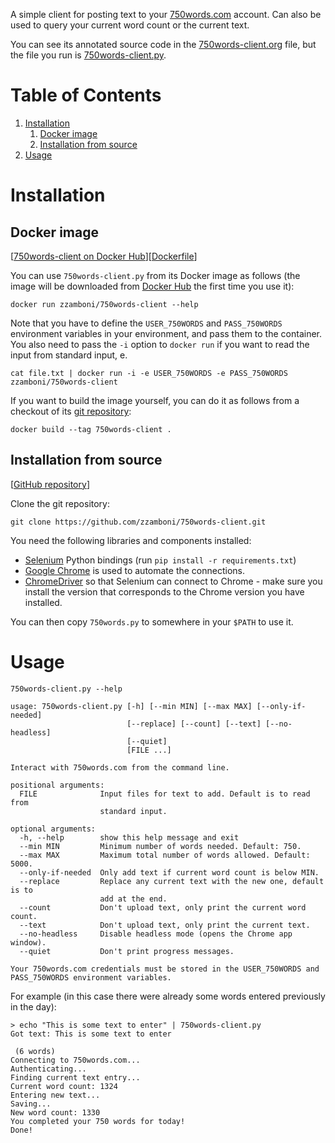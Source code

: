 A simple client for posting text to your [750words.com](https://750words.com/) account. Can also be used to query your current word count or the current text.

You can see its annotated source code in the [750words-client.org](https://github.com/zzamboni/750words-client/blob/main/750words-client.org) file, but the file you run is [750words-client.py](https://github.com/zzamboni/750words-client/blob/main/750words-client.py).


# Table of Contents

1.  [Installation](#installation)
    1.  [Docker image](#docker-image)
    2.  [Installation from source](#local-installation)
2.  [Usage](#usage)


<a id="installation"></a>

# Installation


<a id="docker-image"></a>

## Docker image

[[750words-client on Docker Hub](https://hub.docker.com/r/zzamboni/750words-client)][[Dockerfile](https://github.com/zzamboni/750words-client/blob/main/Dockerfile)]

You can use `750words-client.py` from its Docker image as follows (the image will be downloaded from [Docker Hub](https://hub.docker.com/r/zzamboni/750words-client) the first time you use it):

    docker run zzamboni/750words-client --help

Note that you have to define the `USER_750WORDS` and `PASS_750WORDS` environment variables in your environment, and pass them to the container. You also need to pass the `-i` option to `docker run` if you want to read the input from standard input, e.

    cat file.txt | docker run -i -e USER_750WORDS -e PASS_750WORDS zzamboni/750words-client

If you want to build the image yourself, you can do it as follows from a checkout of its [git repository](https://github.com/zzamboni/750words-client):

    docker build --tag 750words-client .


<a id="local-installation"></a>

## Installation from source

[[GitHub repository](https://github.com/zzamboni/750words-client)]

Clone the git repository:

    git clone https://github.com/zzamboni/750words-client.git

You need the following libraries and components installed:

-   [Selenium](https://selenium-python.readthedocs.io/) Python bindings (run `pip install -r requirements.txt`)
-   [Google Chrome](https://www.google.com/chrome/) is used to automate the connections.
-   [ChromeDriver](https://chromedriver.chromium.org/) so that Selenium can connect to Chrome - make sure you install the version that corresponds to the Chrome version you have installed.

You can then copy `750words.py` to somewhere in your `$PATH` to use it.


<a id="usage"></a>

# Usage

    750words-client.py --help

    usage: 750words-client.py [-h] [--min MIN] [--max MAX] [--only-if-needed]
                              [--replace] [--count] [--text] [--no-headless]
                              [--quiet]
                              [FILE ...]
    
    Interact with 750words.com from the command line.
    
    positional arguments:
      FILE              Input files for text to add. Default is to read from
                        standard input.
    
    optional arguments:
      -h, --help        show this help message and exit
      --min MIN         Minimum number of words needed. Default: 750.
      --max MAX         Maximum total number of words allowed. Default: 5000.
      --only-if-needed  Only add text if current word count is below MIN.
      --replace         Replace any current text with the new one, default is to
                        add at the end.
      --count           Don't upload text, only print the current word count.
      --text            Don't upload text, only print the current text.
      --no-headless     Disable headless mode (opens the Chrome app window).
      --quiet           Don't print progress messages.
    
    Your 750words.com credentials must be stored in the USER_750WORDS and
    PASS_750WORDS environment variables.

For example (in this case there were already some words entered previously in the day):

    > echo "This is some text to enter" | 750words-client.py
    Got text: This is some text to enter
    
     (6 words)
    Connecting to 750words.com...
    Authenticating...
    Finding current text entry...
    Current word count: 1324
    Entering new text...
    Saving...
    New word count: 1330
    You completed your 750 words for today!
    Done!

